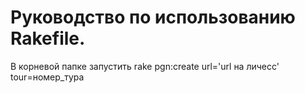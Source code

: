 Руководство по использованию Rakefile.
======================================
В корневой папке запустить rake pgn:create url='url на личесс' tour=номер_тура
 